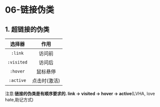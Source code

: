 # 06-链接伪类

## 1. 超链接的伪类

|    选择器     |   作用    |
|:----------:|:-------:|
|  `:link`   |   访问前   |
| `:visited` |   访问后   |
|  `:hover`  |  鼠标悬停   |
| `:active`  | 点击时(激活) |

注意:**链接的伪类是有顺序要求的. link -> visited -> hover -> active**(LVHA, love hate,助记方式)